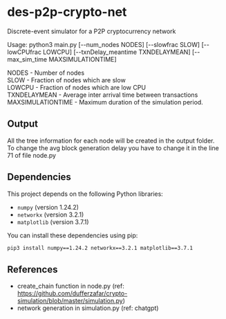 # des-p2p-crypto-net

Discrete-event simulator for a P2P cryptocurrency network

Usage: python3 main.py [--num_nodes NODES] [--slowfrac SLOW] [--lowCPUfrac LOWCPU] [--txnDelay_meantime TXNDELAYMEAN] [--max_sim_time MAXSIMULATIONTIME]

NODES - Number of nodes  
SLOW - Fraction of nodes which are slow  
LOWCPU - Fraction of nodes which are low CPU  
TXNDELAYMEAN - Average inter arrival time between transactions  
MAXSIMULATIONTIME - Maximum duration of the simulation period.

## Output

All the tree information for each node will be created in the output folder.  
To change the avg block generation delay you have to change it in the line 71 of file node.py  

## Dependencies

This project depends on the following Python libraries:

- `numpy` (version 1.24.2)
- `networkx` (version 3.2.1)
- `matplotlib` (version 3.7.1)

You can install these dependencies using pip:

```bash
pip3 install numpy==1.24.2 networkx==3.2.1 matplotlib==3.7.1


```

## References

- create_chain function in node.py (ref: https://github.com/dufferzafar/crypto-simulation/blob/master/simulation.py)
- network generation in simulation.py (ref: chatgpt)
